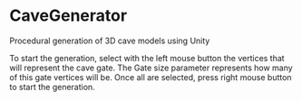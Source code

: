 # CaveGenerator
Procedural generation of 3D cave models using Unity

To start the generation, select with the left mouse button the vertices that will represent the cave gate. 
The Gate size parameter represents how many of this gate vertices will be. Once all are selected, press
right mouse button to start the generation.
